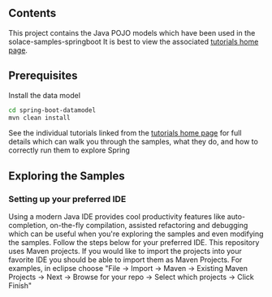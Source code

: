 ## Contents

This project contains the Java POJO models which have been used in the solace-samples-springboot
It is best to view the associated [tutorials home page](https://github.com/SolaceSamples/solace-samples-springboot).

## Prerequisites

Install the data model
``` bash
cd spring-boot-datamodel
mvn clean install
```

See the individual tutorials linked from the [tutorials home page](https://github.com/SolaceSamples/solace-samples-springboot/) for full details which can walk you through the samples, what they do, and how to correctly run them to explore Spring

## Exploring the Samples

### Setting up your preferred IDE

Using a modern Java IDE provides cool productivity features like auto-completion, on-the-fly compilation, assisted refactoring and debugging which can be useful when you're exploring the samples and even modifying the samples. Follow the steps below for your preferred IDE.
This repository uses Maven projects. If you would like to import the projects into your favorite IDE you should be able to import them as Maven Projects. For examples, in eclipse choose "File -> Import -> Maven -> Existing Maven Projects -> Next -> Browse for your repo -> Select which projects -> Click Finish"
